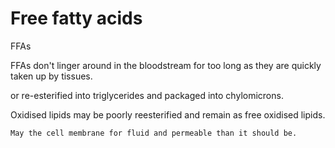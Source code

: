# Free fatty acids

FFAs

FFAs don't linger around in the bloodstream for too long as they are quickly taken up by tissues.

or re-esterified into triglycerides and packaged into chylomicrons. 

Oxidised lipids may be poorly reesterified and remain as free oxidised lipids. 

~~~admonish title="Oxidised lipids"
May the cell membrane for fluid and permeable than it should be.
~~~
